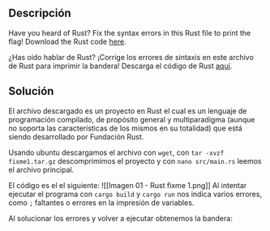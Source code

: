 ## Descripción

[](https://github.com/SergioAndres18/Notas-Hacking/blob/main/picoCTF/Primer%20Examen%20Parcial/01%20-%20Rust%20fixme%201.md#descripci%C3%B3n)

Have you heard of Rust? Fix the syntax errors in this Rust file to print the flag! Download the Rust code [here](https://challenge-files.picoctf.net/c_verbal_sleep/3f0e13f541928f420d9c8c96b06d4dbf7b2fa18b15adbd457108e8c80a1f5883/fixme1.tar.gz).

¿Has oído hablar de Rust? ¡Corrige los errores de sintaxis en este archivo de Rust para imprimir la bandera! Descarga el código de Rust [aquí](https://challenge-files.picoctf.net/c_verbal_sleep/3f0e13f541928f420d9c8c96b06d4dbf7b2fa18b15adbd457108e8c80a1f5883/fixme1.tar.gz).

## Solución

[](https://github.com/SergioAndres18/Notas-Hacking/blob/main/picoCTF/Primer%20Examen%20Parcial/01%20-%20Rust%20fixme%201.md#soluci%C3%B3n)

El archivo descargado es un proyecto en Rust el cual es un lenguaje de programación compilado, de propósito general y multiparadigma (aunque no soporta las características de los mismos en su totalidad) que está siendo desarrollado por Fundación Rust.

Usando ubuntu descargamos el archivo con `wget`, con `tar -xvzf fixme1.tar.gz` descomprimimos el proyecto y con `nano src/main.rs` leemos el archivo principal.

El código es el el siguiente: ![[Imagen 01 - Rust fixme 1.png]] Al intentar ejecutar el programa con `cargo build` y `cargo run` nos indica varios errores, como `;` faltantes o errores en la impresión de variables.

Al solucionar los errores y volver a ejecutar obtenemos la bandera: